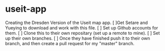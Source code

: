 # useit-app
Creating the Dresden Version of the Useit map app. 
[ ]Get Setare and Yueying to download and work with this file. 
[ ] Set up Github accounts for them.
[ ] Clone this to their own repositary (set up a remote to mine). 
[ ] Set up their own branches. 
[ ] Once they have finished push it to their own branch, and then create a pull request for my "master" branch. 


